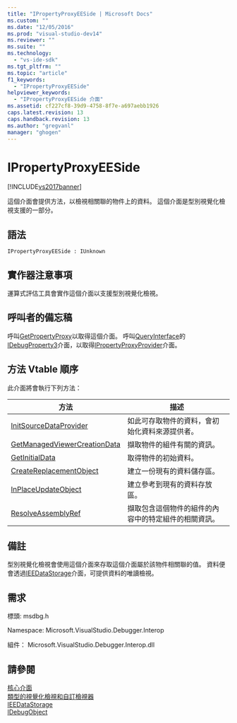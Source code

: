 ```yaml
---
title: "IPropertyProxyEESide | Microsoft Docs"
ms.custom: ""
ms.date: "12/05/2016"
ms.prod: "visual-studio-dev14"
ms.reviewer: ""
ms.suite: ""
ms.technology: 
  - "vs-ide-sdk"
ms.tgt_pltfrm: ""
ms.topic: "article"
f1_keywords: 
  - "IPropertyProxyEESide"
helpviewer_keywords: 
  - "IPropertyProxyEESide 介面"
ms.assetid: cf227cf8-39d9-4758-8f7e-a697aebb1926
caps.latest.revision: 13
caps.handback.revision: 13
ms.author: "gregvanl"
manager: "ghogen"
---
```

# IPropertyProxyEESide
[!INCLUDE[vs2017banner](../../../code-quality/includes/vs2017banner.md)]

這個介面會提供方法，以檢視相關聯的物件上的資料。  這個介面是型別視覺化檢視支援的一部分。  
  
## 語法  
  
```  
IPropertyProxyEESide : IUnknown  
```  
  
## 實作器注意事項  
 運算式評估工具會實作這個介面以支援型別視覺化檢視。  
  
## 呼叫者的備忘稿  
 呼叫[GetPropertyProxy](../../../extensibility/debugger/reference/ipropertyproxyprovider-getpropertyproxy.md)以取得這個介面。  呼叫[QueryInterface](/visual-cpp/atl/queryinterface)的[IDebugProperty3](../../../extensibility/debugger/reference/idebugproperty3.md)介面，以取得[IPropertyProxyProvider](../../../extensibility/debugger/reference/ipropertyproxyprovider.md)介面。  
  
## 方法 Vtable 順序  
 此介面將會執行下列方法：  
  
|方法|描述|  
|--------|--------|  
|[InitSourceDataProvider](../../../extensibility/debugger/reference/ipropertyproxyeeside-initsourcedataprovider.md)|如此可存取物件的資料，會初始化資料來源提供者。|  
|[GetManagedViewerCreationData](../Topic/IPropertyProxyEESide::GetManagedViewerCreationData.md)|擷取物件的組件有關的資訊。|  
|[GetInitialData](../../../extensibility/debugger/reference/ipropertyproxyeeside-getinitialdata.md)|取得物件的初始資料。|  
|[CreateReplacementObject](../../../extensibility/debugger/reference/ipropertyproxyeeside-createreplacementobject.md)|建立一份現有的資料儲存區。|  
|[InPlaceUpdateObject](../Topic/IPropertyProxyEESide::InPlaceUpdateObject.md)|建立參考到現有的資料存放區。|  
|[ResolveAssemblyRef](../Topic/IPropertyProxyEESide::ResolveAssemblyRef.md)|擷取包含這個物件的組件的內容中的特定組件的相關資訊。|  
  
## 備註  
 型別視覺化檢視會使用這個介面來存取這個介面屬於該物件相關聯的值。  資料便會透過[IEEDataStorage](../../../extensibility/debugger/reference/ieedatastorage.md)介面，可提供資料的唯讀檢視。  
  
## 需求  
 標頭: msdbg.h  
  
 Namespace: Microsoft.VisualStudio.Debugger.Interop  
  
 組件： Microsoft.VisualStudio.Debugger.Interop.dll  
  
## 請參閱  
 [核心介面](../../../extensibility/debugger/reference/core-interfaces.md)   
 [類型的視覺化檢視和自訂檢視器](../../../extensibility/debugger/type-visualizer-and-custom-viewer.md)   
 [IEEDataStorage](../../../extensibility/debugger/reference/ieedatastorage.md)   
 [IDebugObject](../../../extensibility/debugger/reference/idebugobject.md)